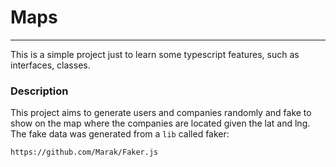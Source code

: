 # Maps

---

This is a simple project just to learn some typescript features, such as interfaces, classes.

### Description

This project aims to generate users and companies randomly and fake to show on the map where the companies are located given the lat and lng. The fake data was generated from a `lib` called faker:

`https://github.com/Marak/Faker.js`
